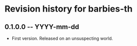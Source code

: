 # Revision history for barbies-th

## 0.1.0.0 -- YYYY-mm-dd

* First version. Released on an unsuspecting world.
